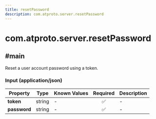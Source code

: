 ```yaml
---
title: resetPassword
description: com.atproto.server.resetPassword
---
```


# com.atproto.server.resetPassword

## #main

Reset a user account password using a token.

### Input (application/json)

| Property | Type | Known Values | Required | Description |
| --- | --- | --- | :---: | --- |
| **token** | string | - | ✅ | - |
| **password** | string | - | ✅ | - |
